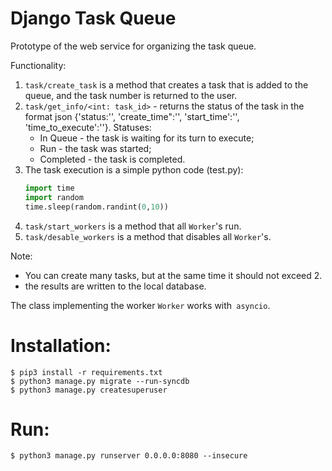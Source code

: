 # Django Task Queue

Prototype of the web service for organizing the task queue.

Functionality:
1. `task/create_task` is a method that creates a task that is added to the queue, and the task number is returned to the user.
2. `task/get_info/<int: task_id>` - returns the status of the task in the format json {'status:'', 'create_time":'', 'start_time':'', 'time_to_execute':''}.
    Statuses:
     - In Queue - the task is waiting for its turn to execute;
     - Run - the task was started;
     - Completed - the task is completed.
3. The task execution is a simple python code (test.py):
    ```python
    import time
    import random
    time.sleep(random.randint(0,10))
    ```
4. `task/start_workers` is a method that all `Worker`'s run.
5. `task/desable_workers` is a method that disables all `Worker`'s.

Note:
* You can create many tasks, but at the same time it should not exceed 2.
* the results are written to the local database.


The class implementing the worker `Worker` works with` asyncio`.

Installation:
============
```
$ pip3 install -r requirements.txt
$ python3 manage.py migrate --run-syncdb
$ python3 manage.py createsuperuser
```
Run:
============
```
$ python3 manage.py runserver 0.0.0.0:8080 --insecure
```